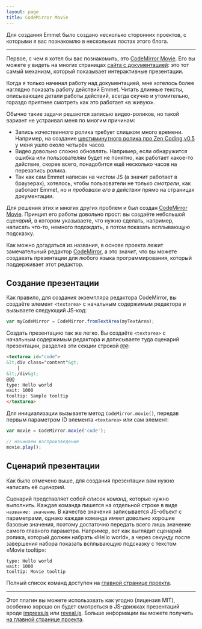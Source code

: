 ```yaml
---
layout: page
title: CodeMirror Movie
---
```

Для создания Emmet было создано несколько сторонних проектов, с которыми я вас познакомлю в нескольких постах этого блога.

---

Первое, с чем я хотел бы вас познакомить, это [CodeMirror Movie](https://github.com/sergeche/codemirror-movie). Его вы можете у видеть на многих страницах [сайта с документацией](http://docs.emmet.io): это тот самый механизм, который показывает интерактивные презентации.

Когда я только начинал работу над документацией, мне хотелось более наглядно показать работу действий Emmet. Читать длинные тексты, описывающие детали работы действий, всегда скучно и утомительно, гораздо приятнее смотреть как это работает «в живую».

Обычно такие задачи решаются записью видео-роликов, но такой вариант не устраивал меня по многим причинам:

* Запись *качественного* ролика требует слишком много времени. Например, на создание [шестиминутного ролика про Zen Coding v0.5](https://vimeo.com/7405114) у меня ушло около четырёх часов.
* Видео довольно сложно обновлять. Например, если обнаружится ошибка или пользователям будет не понятно, как работает какое-то действие, скорее всего, понадобится ещё несколько часов на перезапись ролика.
* Так как сам Emmet написан на чистом JS (а значит работает в браузерах), хотелось, чтобы пользователи не только *смотрели*, как работает Emmet, но и *пробовали его в действии* прямо на страницах документации.

Для решения этих и многих других проблем и был создан [CodeMirror Movie](https://github.com/sergeche/codemirror-movie). Принцип его работы довольно прост: вы создаёте небольшой *сценарий*, в котором указываете, что нужно сделать, например, написать что-то, немного подождать, а потом показать всплывающую подсказку.

Как можно догадаться из названия, в основе проекта лежит замечательный редактор [CodeMirror](http://codemirror.net), а это значит, что вы можете создавать презентации для любого языка программирования, который поддерживает этот редактор.

## Создание презентации

Как правило, для создания экземпляра редактора CodeMirror, вы создаёте элемент `<textarea>` с начальным содержимым редактора и вызываете следующий JS-код:

```javascript
var myCodeMirror = CodeMirror.fromTextArea(myTextArea);
```

Создать презентацию так же легко. Вы создаёте `<textarea>` с начальным содержимым редактора и дописываете туда сценарий презентации, разделив эти секции строкой `@@@`:

```html
<textarea id="code">
&lt;div class="content"&gt;
    |
&lt;/div&gt;
@@@
type: Hello world
wait: 1000
tooltip: Sample tooltip
</textarea>
```

Для инициализации вызываете метод `CodeMirror.movie()`, передав первым параметром ID элемента `<textarea>` или сам элемент:

```javascript
var movie = CodeMirror.movie('code');

// начинаем воспроизведение
movie.play();
```

## Сценарий презентации

Как было отмечено выше, для создания презентации вам нужно написать её *сценарий*. 

Сценарий представляет собой *список команд*, которые нужно выполнить. Каждая команда пишется на отдельной строке в виде `название: значение`. В качестве значения записывается JS-объект с параметрами, однако каждая команда имеет довольно хорошие базовые значения, поэтому достаточно передать всего лишь значение самого главного параметра. Например, вот как выглядит сценарий ролика, который должен набрать «Hello world», а через секунду после завершения набора показать всплывающую подсказку с текстом «Movie tooltip»:

	type: Hello world
	wait: 1000
	tooltip: Movie tooltip
	
Полный список команд доступен на [главной странице проекта](https://github.com/sergeche/codemirror-movie#movie-commands).

---

Этот плагин вы можете использовать как угодно (лицензия MIT), особенно хорошо он будет смотреться в JS-движках презентаций вроде [impress.js](http://bartaz.github.com/impress.js/) или [reveal.js](http://lab.hakim.se/reveal-js/). Больше информации вы можете получить [на главной странице проекта](https://github.com/sergeche/codemirror-movie#readme).